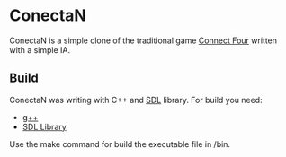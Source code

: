 ConectaN
========

ConectaN is a simple clone of the traditional game [Connect Four](http://en.wikipedia.org/wiki/Connect_Four "Wikipedia Connect Four") written with a simple IA.

Build
-----
ConectaN was writing with C++ and [SDL](http://www.libsdl.org/ "Simple DirectMedia Layer") library.
For build you need:
* [g++](http://gcc.gnu.org/ "The GNU compiler collection")
* [SDL Library](http://www.libsdl.org/ "Simple DirectMedia Layer")

Use the make command for build the executable file in /bin.
